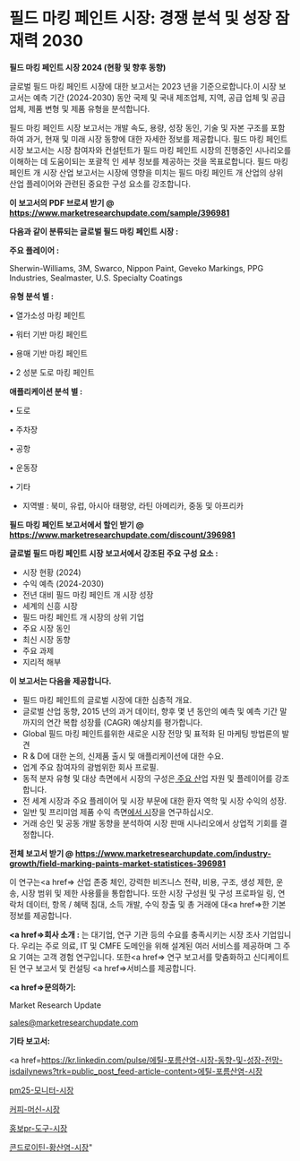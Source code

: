 # 필드 마킹 페인트 시장: 경쟁 분석 및 성장 잠재력 2030

<strong>필드 마킹 페인트 시장 2024 (현황 및 향후 동향)</strong>

글로벌 필드 마킹 페인트 시장에 대한 보고서는 2023 년을 기준으로합니다.이 시장 보고서는 예측 기간 (2024-2030) 동안 국제 및 국내 제조업체, 지역, 공급 업체 및 공급 업체, 제품 변형 및 제품 유형을 분석합니다.

필드 마킹 페인트 시장 보고서는 개발 속도, 용량, 성장 동인, 기술 및 자본 구조를 포함하여 과거, 현재 및 미래 시장 동향에 대한 자세한 정보를 제공합니다. 필드 마킹 페인트 시장 보고서는 시장 참여자와 컨설턴트가 필드 마킹 페인트 시장의 진행중인 시나리오를 이해하는 데 도움이되는 포괄적 인 세부 정보를 제공하는 것을 목표로합니다. 필드 마킹 페인트 개 시장 산업 보고서는 시장에 영향을 미치는 필드 마킹 페인트 개 산업의 상위 산업 플레이어와 관련된 중요한 구성 요소를 강조합니다.



<strong>이 보고서의 PDF 브로셔 받기 @ <a href=https://www.marketresearchupdate.com/sample/396981>https://www.marketresearchupdate.com/sample/396981</a></strong>



<strong>다음과 같이 분류되는 글로벌 필드 마킹 페인트 시장 :</strong>



<strong>주요 플레이어 :</strong>

Sherwin-Williams, 3M, Swarco, Nippon Paint, Geveko Markings, PPG Industries, Sealmaster, U.S. Specialty Coatings



<strong>유형 분석 별 :</strong>

• 열가소성 마킹 페인트

• 워터 기반 마킹 페인트

• 용매 기반 마킹 페인트

• 2 성분 도로 마킹 페인트



<strong>애플리케이션 분석 별 :</strong>

• 도로

• 주차장

• 공항

• 운동장

• 기타

<ul>
  <li>지역별 : 북미, 유럽, 아시아 태평양, 라틴 아메리카, 중동 및 아프리카</li>
</ul>


<strong>필드 마킹 페인트 보고서에서 할인 받기 @ <a href=https://www.marketresearchupdate.com/discount/396981>https://www.marketresearchupdate.com/discount/396981</a></strong>



<strong>글로벌 필드 마킹 페인트 시장 보고서에서 강조된 주요 구성 요소 :</strong>
<ul>
  <li>시장 현황 (2024)</li>
  <li>수익 예측 (2024-2030)</li>
  <li>전년 대비 필드 마킹 페인트 개 시장 성장</li>
  <li>세계의 신흥 시장</li>
  <li>필드 마킹 페인트 개 시장의 상위 기업</li>
  <li>주요 시장 동인</li>
  <li>최신 시장 동향</li>
  <li>주요 과제</li>
  <li>지리적 해부</li>
</ul>


<strong>이 보고서는 다음을 제공합니다.</strong>
<ul>
  <li>필드 마킹 페인트의 글로벌 시장에 대한 심층적 개요.</li>
  <li>글로벌 산업 동향, 2015 년의 과거 데이터, 향후 몇 년 동안의 예측 및 예측 기간 말까지의 연간 복합 성장률 (CAGR) 예상치를 평가합니다.</li>
  <li>Global 필드 마킹 페인트를위한 새로운 시장 전망 및 표적화 된 마케팅 방법론의 발견</li>
  <li>R &amp; D에 대한 논의, 신제품 출시 및 애플리케이션에 대한 수요.</li>
  <li>업계 주요 참여자의 광범위한 회사 프로필.</li>
  <li>동적 분자 유형 및 대상 측면에서 시장의 구성은<a href=> 주요 산</a>업 자원 및 플레이어를 강조합니다.</li>
  <li>전 세계 시장과 주요 플레이어 및 시장 부문에 대한 환자 역학 및 시장 수익의 성장.</li>
  <li>일반 및 프리미엄 제품 수익 측면<a href=>에서 시</a>장을 연구하십시오.</li>
  <li>거래 승인 및 공동 개발 동향을 분석하여 시장 판매 시나리오에서 상업적 기회를 결정합니다.</li>
</ul>



<strong>전체 보고서 받기 @ <a href=https://www.marketresearchupdate.com/industry-growth/field-marking-paints-market-statistices-396981>https://www.marketresearchupdate.com/industry-growth/field-marking-paints-market-statistices-396981</a></strong>

이 연구는<a href=> 산업 존중</a> 체인, 강력한 비즈니스 전략, 비용, 구조, 생성 제한, 운송, 시장 범위 및 제한 사용률을 통합합니다. 또한 시장 구성원 및 구성 프로파일 링, 연락처 데이터, 항목 / 혜택 침대, 소득 개발, 수익 창출 및 총 거래에 대<a href=>한 기본 </a>정보를 제공합니다.



<strong><a href=>회사 소</a>개 :</strong>
는 대기업, 연구 기관 등의 수요를 충족시키는 시장 조사 기업입니다. 우리는 주로 의료, IT 및 CMFE 도메인을 위해 설계된 여러 서비스를 제공하며 그 주요 기여는 고객 경험 연구입니다. 또한<a href=> 연구 보</a>고서를 맞춤화하고 신디케이트 된 연구 보고서 및 컨설팅 <a href=>서비스</a>를 제공합니다.



<strong><a href=>문의하기:</a></strong>

Market Research Update

sales@marketresearchupdate.com



<strong>기타 보고서:</strong>

<a href=https://kr.linkedin.com/pulse/에틸-포름산염-시장-동향-및-성장-전망-isdailynews?trk=public_post_feed-article-content>에틸-포름산염-시장</a>

<a href=https://www.linkedin.com/pulse/pm25-모니터-시장-현재-및-미래-성장-2029-analytics-avenue-adventures-24-ana/>pm25-모니터-시장</a>

<a href=https://www.linkedin.com/pulse/커피-머신-시장-규모-및-성장-2023-data-dive-diaries-24-analysis-gbetf/>커피-머신-시장</a>

<a href=https://www.linkedin.com/pulse/홍보pr-도구-시장-현재-및-미래-성장-2029-survey-savvy-insights-360-analysis-y41of/>홍보pr-도구-시장</a>

<a href=https://www.linkedin.com/pulse/콘드로이틴-황산염-시장-경쟁-분석-및-성장-잠재력-2030-survey-spotlight-pro-24-analysis-elspc/>콘드로이틴-황산염-시장</a>"
